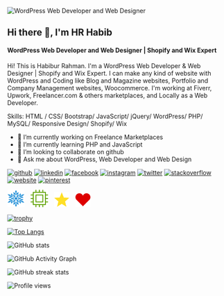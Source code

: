 ![WordPress Web Developer and Web Designer](https://media.licdn.com/dms/image/D5616AQG371rt4JXHWA/profile-displaybackgroundimage-shrink_350_1400/0/1686167861463?e=1693440000&v=beta&t=NziI7mGbsRZczRM0RA5BQPMiURSqC6W0Y7GGs06MASE)
## Hi there 👋, I'm HR Habib
#### WordPress Web Developer and Web Designer | Shopify and Wix Expert


Hi!
This is Habibur Rahman. I'm a WordPress Web Developer & Web Designer | Shopify and Wix Expert. 
I can make any kind of website with WordPress and Coding like Blog and Magazine websites, Portfolio and Company Management websites, Woocommerce. I'm working at Fiverr, Upwork, Freelancer.com & others marketplaces, and Locally as a Web Developer.

Skills: HTML / CSS/ Bootstrap/ JavaScript/ jQuery/ WordPress/ PHP/ MySQL/ Responsive Design/ Shopify/ Wix

- 🔭 I’m currently working on Freelance Marketplaces 
- 🌱 I’m currently learning PHP and JavaScript 
- 👯 I’m looking to collaborate on github 
- 💬 Ask me about WordPress, Web Developer and Web Design


[<img src='https://cdn.jsdelivr.net/npm/simple-icons@3.0.1/icons/github.svg' alt='github' height='40'>](https://github.com/hrhabibpro)  [<img src='https://cdn.jsdelivr.net/npm/simple-icons@3.0.1/icons/linkedin.svg' alt='linkedin' height='40'>](https://www.linkedin.com/in/hrhabibpro/)  [<img src='https://cdn.jsdelivr.net/npm/simple-icons@3.0.1/icons/facebook.svg' alt='facebook' height='40'>](https://www.facebook.com/hrhabibpro)  [<img src='https://cdn.jsdelivr.net/npm/simple-icons@3.0.1/icons/instagram.svg' alt='instagram' height='40'>](https://www.instagram.com/hrhabibpro/)  [<img src='https://cdn.jsdelivr.net/npm/simple-icons@3.0.1/icons/twitter.svg' alt='twitter' height='40'>](https://twitter.com/hrhabibpro)  [<img src='https://cdn.jsdelivr.net/npm/simple-icons@3.0.1/icons/stackoverflow.svg' alt='stackoverflow' height='40'>](https://stackoverflow.com/users/hrhabibpro)  [<img src='https://cdn.jsdelivr.net/npm/simple-icons@3.0.1/icons/icloud.svg' alt='website' height='40'>](https://habibcoder.com)  [<img src='https://cdn.jsdelivr.net/npm/simple-icons@3.0.1/icons/pinterest.svg' alt='pinterest' height='40'>](hrhabibpro)  

<a href='https://archiveprogram.github.com/'><img src='https://raw.githubusercontent.com/acervenky/animated-github-badges/master/assets/acbadge.gif' width='40' height='40'></a> <a href='https://docs.github.com/en/developers'><img src='https://raw.githubusercontent.com/acervenky/animated-github-badges/master/assets/devbadge.gif' width='40' height='40'></a> <a href='https://stars.github.com/'><img src='https://raw.githubusercontent.com/acervenky/animated-github-badges/master/assets/starbadge.gif' width='35' height='35'></a> <a href='https://docs.github.com/en/github/supporting-the-open-source-community-with-github-sponsors'><img src='https://raw.githubusercontent.com/acervenky/animated-github-badges/master/assets/sponsorbadge.gif' width='35' height='35'></a> 

[![trophy](https://github-profile-trophy.vercel.app/?username=hrhabibpro)](https://github.com/ryo-ma/github-profile-trophy)

[![Top Langs](https://github-readme-stats.vercel.app/api/top-langs/?username=hrhabibpro)](https://github.com/anuraghazra/github-readme-stats)

![GitHub stats](https://github-readme-stats.vercel.app/api?username=hrhabibpro&show_icons=true&count_private=true)  

![GitHub Activity Graph](https://activity-graph.herokuapp.com/graph?username=hrhabibpro)  

![GitHub streak stats](https://github-readme-streak-stats.herokuapp.com/?user=hrhabibpro)  

![Profile views](https://gpvc.arturio.dev/hrhabibpro)  
